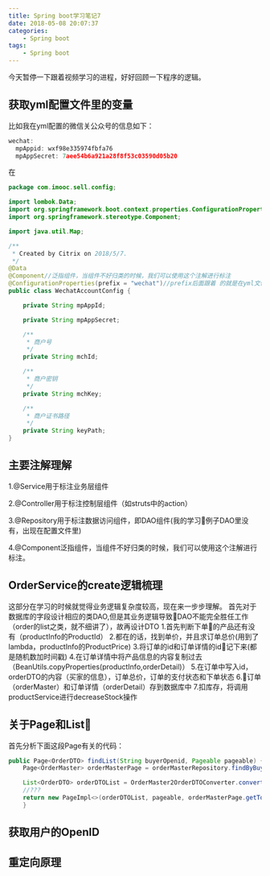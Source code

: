 ```yaml
---
title: Spring boot学习笔记7
date: 2018-05-08 20:07:37
categories: 
    - Spring boot
tags:
    - Spring boot
---
```

今天暂停一下跟着视频学习的进程，好好回顾一下程序的逻辑。

## 获取yml配置文件里的变量
比如我在yml配置的微信关公众号的信息如下：
```js
wechat:
  mpAppid: wxf98e335974fbfa76
  mpAppSecret: 7aee54b6a921a28f8f53c03590d05b20
```
在
```java
package com.imooc.sell.config;

import lombok.Data;
import org.springframework.boot.context.properties.ConfigurationProperties;
import org.springframework.stereotype.Component;

import java.util.Map;

/**
 * Created by Citrix on 2018/5/7.
 */
@Data
@Component//泛指组件，当组件不好归类的时候，我们可以使用这个注解进行标注
@ConfigurationProperties(prefix = "wechat")//prefix后面跟着 的就是在yml文件里配置的字段名
public class WechatAccountConfig {

    private String mpAppId;

    private String mpAppSecret;

    /**
     * 商户号
     */
    private String mchId;

    /**
     * 商户密钥
     */
    private String mchKey;

    /**
     * 商户证书路径
     */
    private String keyPath;
}
```
## 主要注解理解
1.@Service用于标注业务层组件

2.@Controller用于标注控制层组件（如struts中的action）

3.@Repository用于标注数据访问组件，即DAO组件(我的学习例子DAO里没有，出现在配置文件里)

4.@Component泛指组件，当组件不好归类的时候，我们可以使用这个注解进行标注。

## OrderService的create逻辑梳理
这部分在学习的时候就觉得业务逻辑复杂度较高，现在来一步步理解。
首先对于数据库的字段设计相应的类DAO,但是其业务逻辑导致DAO不能完全胜任工作（order的list之类，就不细讲了），故再设计DTO
1.首先判断下单的产品还有没有（productInfo的ProductId）
2.都在的话，找到单价，并且求订单总价(用到了lambda，productInfo的ProductPrice)
3.将订单的id和订单详情的id记下来(都是随机数加时间戳)
4.在订单详情中将产品信息的内容复制过去（BeanUtils.copyProperties(productInfo,orderDetail)）
5.在订单中写入id，orderDTO的内容（买家的信息），订单总价，订单的支付状态和下单状态
6.订单（orderMaster）和订单详情（orderDetail）存到数据库中
7.扣库存，将调用productService进行decreaseStock操作

## 关于Page和List
首先分析下面这段Page有关的代码：
```java
public Page<OrderDTO> findList(String buyerOpenid, Pageable pageable) {
    Page<OrderMaster> orderMasterPage = orderMasterRepository.findByBuyerOpenid(buyerOpenid, pageable);

    List<OrderDTO> orderDTOList = OrderMaster2OrderDTOConverter.convert(orderMasterPage.getContent());
    //???
    return new PageImpl<>(orderDTOList, pageable, orderMasterPage.getTotalElements());
    }
```
## 获取用户的OpenID

## 重定向原理
